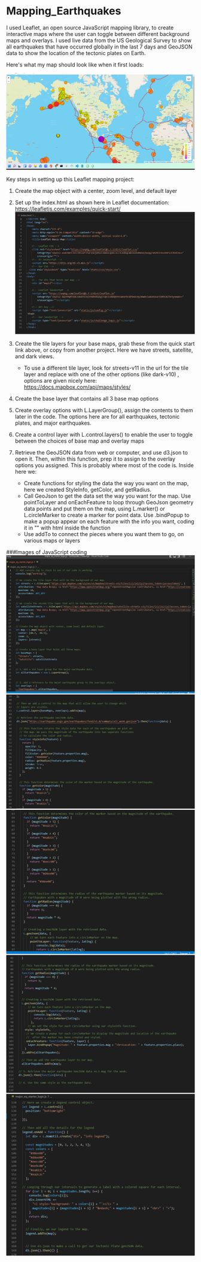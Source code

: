 # Mapping_Earthquakes

I used Leaflet, an open source JavaScript mapping library, to create interactive maps where the user can toggle between different background maps and overlays.  I used live data from the US Geological Survey to show all earthquakes that have occurred globally in the last 7 days and GeoJSON data to show the location of the tectonic plates on Earth.  
     
Here's what my map should look like when it first loads:
     
![map load image](https://github.com/mgsrichard/Mapping_Earthquakes/blob/main/Earthquake_Challenge/Load%20image.png)

Key steps in setting up this Leaflet mapping project:

  1. Create the map object with a center, zoom level, and default layer
  2. Set up the index.html as shown here in Leaflet documentation: https://leafletjs.com/examples/quick-start/
      ![html pic](https://github.com/mgsrichard/Mapping_Earthquakes/blob/main/Earthquake_Challenge/images/HTML.png)
      
  4. Create the tile layers for your base maps, grab these from the quick start link above, or copy from another project. Here we have streets, satellite, and dark views.
      - To use a different tile layer, look for streets-v11 in the url for the tile layer and replace with one of the other options (like dark-v10) , options are given nicely here: https://docs.mapbox.com/api/maps/styles/
  5. Create the base layer that contains all 3 base map options
  6. Create overlay options with L.LayerGroup(), assign the contents to them later in the code. The options here are for all earthquakes, tectonic plates, and major earthquakes.
  7. Create a control layer with L.control.layers() to enable the user to toggle between the choices of base map and overlay maps
  8. Retrieve the GeoJSON data from web or computer, and use d3.json to open it. Then, within this function, prep it to assign to the overlay options you assigned. This is probably where most of the code is. Inside here we:
      - Create functions for styling the data the way you want on the map, here we created StyleInfo, getColor, and getRadius.
      - Call GeoJson to get the data set the way you want for the map. Use pointToLayer and onEachFeature to loop through GeoJson geometry data points and put them on the map, using L.marker() or L.circleMarker to create a marker for point data. Use .bindPopup to make a popup appear on each feature with the info you want, coding it in "" with html inside the function
      - Use addTo to connect the pieces where you want them to go, on various maps or layers
  
###Images of JavaScript coding
![logic1](https://github.com/mgsrichard/Mapping_Earthquakes/blob/main/Earthquake_Challenge/images/Logic1.png)
![logic2](https://github.com/mgsrichard/Mapping_Earthquakes/blob/main/Earthquake_Challenge/images/Logic2.png)
![logic3](https://github.com/mgsrichard/Mapping_Earthquakes/blob/main/Earthquake_Challenge/images/Logic3.png)
![logic4](https://github.com/mgsrichard/Mapping_Earthquakes/blob/main/Earthquake_Challenge/images/Logic4.png)
![logic5](https://github.com/mgsrichard/Mapping_Earthquakes/blob/main/Earthquake_Challenge/images/Logic5.png)
